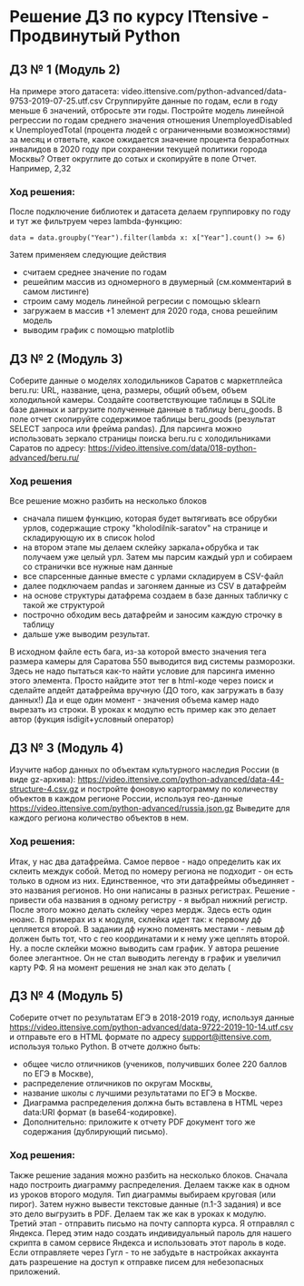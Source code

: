# Решение ДЗ по курсу ITtensive - Продвинутый Python

## ДЗ № 1 (Модуль 2)
На примере этого датасета:
video.ittensive.com/python-advanced/data-9753-2019-07-25.utf.csv
Сгруппируйте данные по годам, если в году меньше 6 значений, отбросьте эти годы.
Постройте модель линейной регрессии по годам среднего значения отношения UnemployedDisabled к UnemployedTotal (процента людей с ограниченными возможностями) за месяц и ответьте, какое ожидается значение процента безработных инвалидов в 2020 году при сохранении текущей политики города Москвы?
Ответ округлите до сотых и скопируйте в поле Отчет. Например, 2,32
### Ход решения:
После подключение библиотек и датасета делаем группировку по году и тут же фильтруем через lambda-функцию:

```
data = data.groupby("Year").filter(lambda x: x["Year"].count() >= 6)
```
Затем применяем следующие действия
- считаем среднее значение по годам
- решейпим массив из одномерного в двумерный (см.комментарий в самом листинге)
- строим саму модель линейной регресии с помощью sklearn
- загружаем в массив +1 элемент для 2020 года, снова решейпим модель
- выводим график с помощью matplotlib 



## ДЗ № 2 (Модуль 3)
Соберите данные о моделях холодильников Саратов с маркетплейса beru.ru: URL, название, цена, размеры, общий объем, объем холодильной камеры. Создайте соответствующие таблицы в SQLite базе данных и загрузите полученные данные в таблицу beru_goods.
В поле отчет скопируйте содержимое таблицы beru_goods (результат SELECT запроса или фрейма pandas).
Для парсинга можно использовать зеркало страницы поиска beru.ru с холодильниками Саратов по адресу:
https://video.ittensive.com/data/018-python-advanced/beru.ru/
### Ход решения
Все решение можно разбить на несколько блоков
 - сначала пишем функцию, которая будет вытягивать все обрубки урлов, содержащие строку "kholodilnik-saratov" на странице и складирующую их в список holod
 - на втором этапе мы делаем склейку заркала+обрубка и так получаем уже целый урл. Затем мы парсим каждый урл и собираем со странички все нужные нам данные
 - все спарсенные данные вместе с урлами складируем в CSV-файл
 - далее подключаем pandas и загоняем данные из CSV в датафрейм
 - на основе структуры датафрема создаем в базе данных табличку с такой же структурой
 - построчно обходим весь датафрейм и заносим каждую строчку в таблицу
 - дальше уже выводим результат.
 
 В исходном файле есть бага, из-за которой вместо значения тега размера камеры для Саратова 550 выводится вид системы разморозки.
 Здесь не надо пытаться как-то найти условие для парсинга именно этого элемента. Просто найдите этот тег в html-коде через поиск
 и сделайте апдейт датафрейма вручную (ДО того, как загружать в базу данных!)
 Да и еще один момент - значения объема камер надо вырезать из строки. В уроках к модулю есть пример как это делает автор (фукция isdigit+условный оператор)
 

## ДЗ № 3 (Модуль 4)
Изучите набор данных по объектам культурного наследия России (в виде gz-архива):
https://video.ittensive.com/python-advanced/data-44-structure-4.csv.gz
и постройте фоновую картограмму по количеству объектов в каждом регионе России, используя гео-данные
https://video.ittensive.com/python-advanced/russia.json.gz
Выведите для каждого региона количество объектов в нем.
### Ход решения:
Итак, у нас два датафрейма. Самое первое - надо определить как их склеить междук собой.
Метод по номеру региона не подходит - он есть только в одном из них.
Единственное, что эти датафреймы объединяет - это названия регионов. Но они написаны в разных регистрах.
Решение - привести оба названия в одному регистру - я выбрал нижний регистр.
После этого можно делать склейку через мердж.
Здесь есть один нюанс. В примерах из к модуля, склейка идет так: к первому дф цепляется второй.
В задании дф нужно поменять местами - левым дф должен быть тот, что с гео координатами и к нему уже цеплять второй.
Ну. а после склейки можно выводить сам график.
У автора решение более элегантное. 
Он не стал выводить легенду в график и увеличил карту РФ.
Я на момент решения не знал как это делать (


## ДЗ № 4 (Модуль 5)
Соберите отчет по результатам ЕГЭ в 2018-2019 году, используя данные
https://video.ittensive.com/python-advanced/data-9722-2019-10-14.utf.csv
и отправьте его в HTML формате по адресу support@ittensive.com, используя только Python. 
В отчете должно быть:


- общее число отличников (учеников, получивших более 220 баллов по ЕГЭ в Москве),
- распределение отличников по округам Москвы,
- название школы с лучшими результатами по ЕГЭ в Москве.
- Диаграмма распределения должна быть вставлена в HTML через data:URI формат (в base64-кодировке).
- Дополнительно: приложите к отчету PDF документ того же содержания (дублирующий письмо).
### Ход решения:
Также решение задания можно разбить на несколько блоков.
Сначала надо построить диаграмму распределения. Делаем также как в одном из уроков второго модуля.
Тип диаграммы выбираем круговая (или пирог).
Затем нужно вывести текстовые данные (п.1-3 задания) и все это дело выгрузить в PDF.
Делаем так же как в уроках к модулю.
Третий этап - отправить письмо на почту саппорта курса.
Я отправлял с Яндекса. Перед этим надо создать индивидуальный пароль для нашего скрипта в самом сервисе Яндекса
и использовать этот пароль в коде.
Если отправляете через Гугл - то не забудьте в настройках аккаунта дать разрешение на доступ к отправке писем для небезопасных приложений.




